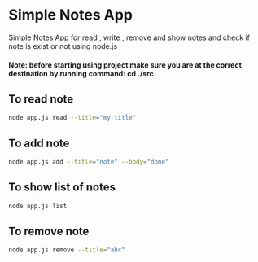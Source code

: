 # Simple Notes App
 Simple Notes App for read , write , remove and show notes and check if note is exist or not using node.js
 
#### Note: before starting using project make sure you are at the correct destination by running command: cd ./src

## To read note
```sh
node app.js read --title="my title"   
```
## To add note
```sh
node app.js add --title="note" --body="done"
```
## To show list of notes
```sh
node app.js list  
```
## To remove note
```sh
node app.js remove --title="abc"
```

